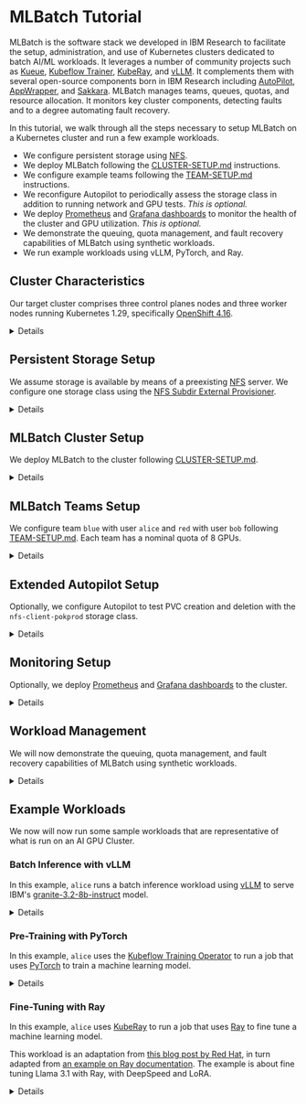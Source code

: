# MLBatch Tutorial

MLBatch is the software stack we developed in IBM Research to facilitate the
setup, administration, and use of Kubernetes clusters dedicated to batch AI/ML
workloads. It leverages a number of community projects such as
[Kueue](https://kueue.sigs.k8s.io), [Kubeflow
Trainer](https://www.kubeflow.org/docs/components/training/),
[KubeRay](https://docs.ray.io/en/latest/cluster/kubernetes/index.html), and
[vLLM](https://docs.vllm.ai/en/latest/). It complements them with several
open-source components born in IBM Research including
[AutoPilot](https://github.com/IBM/autopilot),
[AppWrapper](https://project-codeflare.github.io/appwrapper/), and
[Sakkara](https://github.com/atantawi/4986-kep-sakkara). MLBatch manages teams,
queues, quotas, and resource allocation. It monitors key cluster components,
detecting faults and to a degree automating fault recovery.

In this tutorial, we walk through all the steps necessary to setup MLBatch on a
Kubernetes cluster and run a few example workloads.
- We configure persistent storage using
[NFS](https://en.wikipedia.org/wiki/Network_File_System).
- We deploy MLBatch following the
  [CLUSTER-SETUP.md](../setup.k8s/CLUSTER-SETUP.md) instructions.
- We configure example teams following the
  [TEAM-SETUP.md](../setup.k8s/TEAM-SETUP.md) instructions.
- We reconfigure Autopilot to periodically assess the storage class in addition
  to running network and GPU tests. _This is optional._
- We deploy [Prometheus](https://prometheus.io) and [Grafana
dashboards](https://grafana.com/grafana/dashboards/) to monitor the health of
the cluster and GPU utilization. _This is optional._
- We demonstrate the queuing, quota management, and fault recovery capabilities
  of MLBatch using synthetic workloads.
- We run example workloads using vLLM, PyTorch, and Ray.

## Cluster Characteristics

Our target cluster comprises three control planes nodes and three worker nodes
running Kubernetes 1.29, specifically [OpenShift
4.16](https://docs.openshift.com/container-platform/4.16/release_notes/ocp-4-16-release-notes.html).

<details>

```sh
kubectl get nodes
```
```
NAME               STATUS   ROLES                  AGE     VERSION
pokprod-b93r38s3   Ready    worker                 5d13h   v1.29.11+148a389
pokprod-b93r39s2   Ready    worker                 5d12h   v1.29.11+148a389
pokprod-b93r44s0   Ready    worker                 5d13h   v1.29.11+148a389
pokprod002ctrl0    Ready    control-plane,master   5d15h   v1.29.11+148a389
pokprod002ctrl1    Ready    control-plane,master   5d15h   v1.29.11+148a389
pokprod002ctrl2    Ready    control-plane,master   5d15h   v1.29.11+148a389
```
Each worker node is equipped with eight [NVIDIA
H100](https://www.nvidia.com/en-us/data-center/h100/) GPUs.
```sh
oc debug node/pokprod-b93r38s3 -- chroot /host lspci -d 10de:
```
```
Starting pod/pokprod-b93r38s3-debug-4bv4j ...
To use host binaries, run `chroot /host`
05:00.0 Bridge: NVIDIA Corporation GH100 [H100 NVSwitch] (rev a1)
06:00.0 Bridge: NVIDIA Corporation GH100 [H100 NVSwitch] (rev a1)
07:00.0 Bridge: NVIDIA Corporation GH100 [H100 NVSwitch] (rev a1)
08:00.0 Bridge: NVIDIA Corporation GH100 [H100 NVSwitch] (rev a1)
18:00.0 3D controller: NVIDIA Corporation GH100 [H100 SXM5 80GB] (rev a1)
2a:00.0 3D controller: NVIDIA Corporation GH100 [H100 SXM5 80GB] (rev a1)
3a:00.0 3D controller: NVIDIA Corporation GH100 [H100 SXM5 80GB] (rev a1)
5d:00.0 3D controller: NVIDIA Corporation GH100 [H100 SXM5 80GB] (rev a1)
9a:00.0 3D controller: NVIDIA Corporation GH100 [H100 SXM5 80GB] (rev a1)
ab:00.0 3D controller: NVIDIA Corporation GH100 [H100 SXM5 80GB] (rev a1)
ba:00.0 3D controller: NVIDIA Corporation GH100 [H100 SXM5 80GB] (rev a1)
db:00.0 3D controller: NVIDIA Corporation GH100 [H100 SXM5 80GB] (rev a1)

Removing debug pod ...
```
For this tutorial, we assume the [NVIDIA GPU
operator](https://docs.nvidia.com/datacenter/cloud-native/GPU-operator/latest/index.html)
is already
[installed](https://docs.nvidia.com/datacenter/cloud-native/GPU-operator/latest/getting-started.html)
on the cluster. While this cluster is capable of [GPU-direct RDMA (GDR) with
ROCE (RDMA over Converged
Ethernet)](https://medium.com/@sunyanan.choochotkaew1/unlocking-GPUdirect-rdma-on-roce-in-kubernetes-based-cluster-on-cloud-through-multi-nic-cni-1e69ffb96296),
we will not cover or rely on advanced networking configurations in this
tutorial.
```sh
kubectl get operators -A
```
```
NAME                                         AGE
gpu-operator-certified.nvidia-gpu-operator   18h
nfd.openshift-nfd                            18h
```
```sh
kubectl get node pokprod-b93r38s3 -o yaml | yq .status.capacity
```
```
cpu: "224"
ephemeral-storage: 1873933640Ki
hugepages-1Gi: "0"
hugepages-2Mi: "0"
memory: 2113411288Ki
nvidia.com/gpu: "8"
pods: "250"
```


</details>

## Persistent Storage Setup

We assume storage is available by means of a preexisting
[NFS](https://en.wikipedia.org/wiki/Network_File_System) server. We configure
one storage class using the [NFS Subdir External
Provisioner](https://github.com/kubernetes-sigs/nfs-subdir-external-provisioner).

<details>

```sh
helm repo add nfs-subdir-external-provisioner https://kubernetes-sigs.github.io/nfs-subdir-external-provisioner
helm repo update

helm install -n nfs-provisioner pokprod nfs-subdir-external-provisioner/nfs-subdir-external-provisioner \
  --create-namespace \
  --set nfs.server=192.168.98.96 \
  --set nfs.path=/gpfs/fs_ec/pokprod002 \
  --set storageClass.name=nfs-client-pokprod \
  --set storageClass.provisionerName=k8s-sigs.io/pokprod-nfs-subdir-external-provisioner
```
Make sure to set the `nfs.server` and `nfs.path` values to the right values for
your environment.
```sh
kubectl get storageclasses
```
```
NAME                   PROVISIONER                                             RECLAIMPOLICY   VOLUMEBINDINGMODE   ALLOWVOLUMEEXPANSION   AGE
nfs-client-pokprod     k8s-sigs.io/pokprod-nfs-subdir-external-provisioner     Delete          Immediate           true                   11s
```
OpenShift clusters require an additional configuration step to permit the
provisioner pod to mount the storage volume.
```sh
oc adm policy add-scc-to-user hostmount-anyuid \
  system:serviceaccount:nfs-provisioner:pokprod-nfs-subdir-external-provisioner
```

</details>

## MLBatch Cluster Setup

We deploy MLBatch to the cluster following
[CLUSTER-SETUP.md](../setup.k8s/CLUSTER-SETUP.md).

<details>

```sh
# Clone MLBatch repository
git clone --recursive https://github.com/project-codeflare/mlbatch.git
cd mlbatch

# Setup priority classes
kubectl apply -f setup.k8s/mlbatch-priorities.yaml

# Deploy scheduler-plugins
helm install scheduler-plugins -n scheduler-plugins --create-namespace \
  scheduler-plugins/manifests/install/charts/as-a-second-scheduler/ \
  --set-json pluginConfig='[{"args":{"scoringStrategy":{"resources":[{"name":"nvidia.com/gpu","weight":1}],"requestedToCapacityRatio":{"shape":[{"utilization":0,"score":0},{"utilization":100,"score":10}]},"type":"RequestedToCapacityRatio"}},"name":"NodeResourcesFit"},{"args":{"permitWaitingTimeSeconds":300},"name":"Coscheduling"}]'

# Patch scheduler-plugins pod priorities
kubectl patch deployment -n scheduler-plugins --type=json \
  --patch-file setup.k8s/scheduler-priority-patch.yaml scheduler-plugins-controller
kubectl patch deployment -n scheduler-plugins --type=json \
  --patch-file setup.k8s/scheduler-priority-patch.yaml scheduler-plugins-scheduler

# Wait for scheduler-plugins pods to be ready
kubectl -n scheduler-plugins wait --timeout=300s --for=condition=Available deployments --all

# Create mlbatch-system namespace
kubectl create namespace mlbatch-system

# Deploy Kubeflow training operator
kubectl apply --server-side -k setup.k8s/training-operator/coscheduling

# Deploy KubeRay
kubectl apply --server-side -k setup.k8s/kuberay

# Deploy Kueue
kubectl apply --server-side -k setup.k8s/kueue

# Wait for Kueue to be ready
kubectl -n mlbatch-system wait --timeout=300s --for=condition=Available deployments kueue-controller-manager

# Deploy AppWrapper
kubectl apply --server-side -k setup.k8s/appwrapper/coscheduling

# Deploy Autopilot
helm repo add autopilot https://ibm.github.io/autopilot/
helm repo update

helm upgrade -i autopilot -n autopilot autopilot/autopilot --create-namespace

# Create Kueue's default flavor
kubectl apply -f setup.k8s/default-flavor.yaml

# Setup mlbatch-edit-role
kubectl apply -f setup.k8s/mlbatch-edit-role.yaml
```
We reserve 8 GPUs out of 24 for MLBatch's slack queue.
```yaml
kubectl apply -f- << EOF
apiVersion: kueue.x-k8s.io/v1beta1
kind: ClusterQueue
metadata:
  name: slack-cluster-queue
spec:
  namespaceSelector: {}
  cohort: default-cohort
  preemption:
    withinClusterQueue: LowerOrNewerEqualPriority
    reclaimWithinCohort: Any
    borrowWithinCohort:
      policy: Never
  resourceGroups:
  - coveredResources: ["cpu", "memory", "nvidia.com/gpu", "pods"]
    flavors:
    - name: default-flavor
      resources:
      - name: "cpu"
        nominalQuota: 224
      - name: "memory"
        nominalQuota: 2000G
      - name: "nvidia.com/gpu"
        nominalQuota: 8
      - name: "pods"
        nominalQuota: 100
EOF
```

</details>

## MLBatch Teams Setup

We configure team `blue` with user `alice` and `red` with user `bob` following
[TEAM-SETUP.md](../setup.k8s/TEAM-SETUP.md). Each team has a nominal quota of 8
GPUs.

<details>

For `alice` in team `blue`:
```yaml
# Create namespaces
kubectl create ns blue

# Label namespace
kubectl label namespace blue mlbatch-team-namespace=true

# Create cluster queue
kubectl -n blue apply -f- << EOF
apiVersion: kueue.x-k8s.io/v1beta1
kind: ClusterQueue
metadata:
  name: blue-cluster-queue
spec:
  namespaceSelector: {}
  cohort: default-cohort
  preemption:
    withinClusterQueue: LowerOrNewerEqualPriority
    reclaimWithinCohort: Any
    borrowWithinCohort:
      policy: Never
  resourceGroups:
  - coveredResources: ["cpu", "memory", "nvidia.com/gpu", "pods"]
    flavors:
    - name: default-flavor
      resources:
      - name: "cpu"
        nominalQuota: 224
      - name: "memory"
        nominalQuota: 2000G
      - name: "nvidia.com/gpu"
        nominalQuota: 8
      - name: "pods"
        nominalQuota: 100
EOF

# Create default queue for namespace
kubectl apply -n blue -f- << EOF
apiVersion: kueue.x-k8s.io/v1beta1
kind: LocalQueue
metadata:
  name: default-queue
spec:
  clusterQueue: blue-cluster-queue
EOF

# Authorize alice
kubectl -n blue apply -f- << EOF
kind: RoleBinding
apiVersion: rbac.authorization.k8s.io/v1
metadata:
  name: alice
subjects:
  - apiGroup: rbac.authorization.k8s.io
    kind: User
    name: alice
roleRef:
  apiGroup: rbac.authorization.k8s.io
  kind: ClusterRole
  name: mlbatch-edit
EOF
```
For `bob` in team `red`:
```yaml
kubectl create ns red

kubectl label namespace red mlbatch-team-namespace=true

kubectl apply -n red -f- << EOF
apiVersion: kueue.x-k8s.io/v1beta1
kind: ClusterQueue
metadata:
  name: red-cluster-queue
spec:
  namespaceSelector: {}
  cohort: default-cohort
  preemption:
    withinClusterQueue: LowerOrNewerEqualPriority
    reclaimWithinCohort: Any
    borrowWithinCohort:
      policy: Never
  resourceGroups:
  - coveredResources: ["cpu", "memory", "nvidia.com/gpu", "pods"]
    flavors:
    - name: default-flavor
      resources:
      - name: "cpu"
        nominalQuota: 224
      - name: "memory"
        nominalQuota: 2000G
      - name: "nvidia.com/gpu"
        nominalQuota: 8
      - name: "pods"
        nominalQuota: 100
EOF

kubectl apply -n red -f- << EOF
apiVersion: kueue.x-k8s.io/v1beta1
kind: LocalQueue
metadata:
  name: default-queue
spec:
  clusterQueue: red-cluster-queue
EOF

kubectl -n red apply -f- << EOF
kind: RoleBinding
apiVersion: rbac.authorization.k8s.io/v1
metadata:
  name: bob
subjects:
  - apiGroup: rbac.authorization.k8s.io
    kind: User
    name: bob
roleRef:
  apiGroup: rbac.authorization.k8s.io
  kind: ClusterRole
  name: mlbatch-edit
EOF
```
While we gave permissions to Kubernetes users `alice` and `bob`, we have not
tied these names to any identity provider as the details of this setup are not
portable. In this tutorial, we will rely on [user
impersonation](https://kubernetes.io/docs/reference/access-authn-authz/authentication/#user-impersonation)
with `kubectl` to run as a specific user.

</details>

## Extended Autopilot Setup

Optionally, we configure Autopilot to test PVC creation and deletion with the
`nfs-client-pokprod` storage class.

<details>

First create the extended Autopilot configuration.
```sh
cat << EOF > autopilot-extended.yaml
env:
  - name: "PERIODIC_CHECKS"
    value: "pciebw,remapped,dcgm,ping,gpupower,pvc"
  - name: "PVC_TEST_STORAGE_CLASS"
    value: "nfs-client-pokprod"
EOF
```
Then reapply the helm chart, this will start a rollout update.
```sh
helm upgrade -i autopilot autopilot/autopilot -n autopilot --create-namespace -f autopilot-extended.yaml
```

</details>

## Monitoring Setup

Optionally, we deploy [Prometheus](https://prometheus.io) and [Grafana
dashboards](https://grafana.com/grafana/dashboards/) to the cluster.

<details>

We follow the setup provided by the `prometheus-community/kube-prometheus-stack`
Helm chart.

```sh
helm repo add prometheus-community https://prometheus-community.github.io/helm-charts && helm repo update
```

The charts will install: Prometheus, Grafana, Alert Manager, Prometheus Node
Exporter and Kube State Metrics. We set up the chart with the following:

- Persistent storage for Prometheus, Grafana and Alert Manager;
- Override the Prometheus Node Exporter port;
- Disable CRDs creation as they are already present.

You may leave the CRDs creation on, along with the default Node Exporter pod.
These changes are needed when deploying a separate Prometheus instance in
OpenShift.

```sh
cat << EOF > config.yaml
crds:
  enabled: false

prometheus-node-exporter:
  service:
    port: 9110

alertmanager:
  alertmanagerSpec:
    persistentVolumeClaimRetentionPolicy:
      whenDeleted: Retain
      whenScaled: Retain
    storage:
      volumeClaimTemplate:
        spec:
          storageClassName: nfs-client-pokprod
          accessModes: ["ReadWriteOnce"]
          resources:
            requests:
              storage: 50Gi

prometheus:
  prometheusSpec:
    persistentVolumeClaimRetentionPolicy:
      whenDeleted: Retain
      whenScaled: Retain
    storageSpec:
      volumeClaimTemplate:
        spec:
          storageClassName: nfs-client-pokprod
          accessModes: ["ReadWriteOnce"]
          resources:
            requests:
              storage: 50Gi
    emptyDir:
      medium: Memory

grafana:
  persistence:
    enabled: true
    type: sts
    storageClassName: "nfs-client-pokprod"
    accessModes:
      - ReadWriteOnce
    size: 20Gi
    finalizers:
      - kubernetes.io/pvc-protection
EOF

helm upgrade -i kube-prometheus-stack -n prometheus prometheus-community/kube-prometheus-stack --create-namespace -f config.yaml
```

If deploying on OpenShift based systems, you need to assign the privileged
security context to the service accounts that are created by the helm chart.

```sh
oc adm policy add-scc-to-user privileged system:serviceaccount:prometheus:kube-prometheus-stack-admission system:serviceaccount:prometheus:kube-prometheus-stack-alertmanager system:serviceaccount:prometheus:kube-prometheus-stack-grafana system:serviceaccount:prometheus:kube-prometheus-stack-kube-state-metrics system:serviceaccount:prometheus:kube-prometheus-stack-operator system:serviceaccount:prometheus:kube-prometheus-stack-prometheus system:serviceaccount:prometheus:kube-prometheus-stack-prometheus-node-exporter
```

You should expect the following pods:

```sh
kubectl get pods
```
```sh
NAME                                                        READY   STATUS    RESTARTS   AGE
alertmanager-kube-prometheus-stack-alertmanager-0           2/2     Running   0          16m
kube-prometheus-stack-grafana-0                             3/3     Running   0          16m
kube-prometheus-stack-kube-state-metrics-6f76b98d89-pxs69   1/1     Running   0          16m
kube-prometheus-stack-operator-7fbfc985bb-mm9bk             1/1     Running   0          16m
kube-prometheus-stack-prometheus-node-exporter-44llp        1/1     Running   0          16m
kube-prometheus-stack-prometheus-node-exporter-95gp8        1/1     Running   0          16m
kube-prometheus-stack-prometheus-node-exporter-dxf5f        1/1     Running   0          16m
kube-prometheus-stack-prometheus-node-exporter-f45dx        1/1     Running   0          16m
kube-prometheus-stack-prometheus-node-exporter-pfrzk        1/1     Running   0          16m
kube-prometheus-stack-prometheus-node-exporter-zpfzb        1/1     Running   0          16m
prometheus-kube-prometheus-stack-prometheus-0               2/2     Running   0          16m
```

To access the Grafana dashboard on `localhost:3000`:

```sh
kubectl -n prometheus get secrets kube-prometheus-stack-grafana -o jsonpath="{.data.admin-password}" | base64 -d ; echo
```
```sh
export POD_NAME=$(kubectl -n prometheus get pod -l "app.kubernetes.io/name=grafana,app.kubernetes.io/instance=kube-prometheus-stack" -oname)
  kubectl -n prometheus port-forward $POD_NAME 3000
```

To import NVidia and Autopilot metrics, from the Grafana dashboard:

- Select the `+` drop down menu on the top right, and **Import dashboard**
- In the `Grafana.com dashboard URL or ID` box, add
  [https://grafana.com/grafana/dashboards/23123-autopilot-metrics/](https://grafana.com/grafana/dashboards/23123-autopilot-metrics/)
  and click Load, then repeat with the NVidia dashboard
  [https://grafana.com/grafana/dashboards/12239-nvidia-dcgm-exporter-dashboard/](https://grafana.com/grafana/dashboards/12239-nvidia-dcgm-exporter-dashboard/)

To visualize the metrics, we need to label the service monitor objects in both
`autopilot` and `nvidia-GPU-operator` namespaces with the Prometheus release
name.

```sh
kubectl label servicemonitors.monitoring.coreos.com -n autopilot autopilot-metrics-monitor release=kube-prometheus-stack --overwrite
```
```sh
kubectl label servicemonitors.monitoring.coreos.com -n nvidia-GPU-operator nvidia-dcgm-exporter GPU-operator nvidia-node-status-exporter  release=kube-prometheus-stack --overwrite
```

</details>

## Workload Management

We will now demonstrate the queuing, quota management, and fault recovery capabilities of MLBatch
using synthetic workloads.

<details>
For this portion of the tutorial, we will use variations on the simple batch/v1 Job shown below.
All variations will create multiple pods, each requesting some number of GPUs, and sleep for
a specified interval before completing successfully.

```yaml
apiVersion: workload.codeflare.dev/v1beta2
kind: AppWrapper
metadata:
  generateName: <jobtype>
  labels:
    kueue.x-k8s.io/queue-name: default-queue
spec:
  components:
  - template:
      apiVersion: batch/v1
      kind: Job
      metadata:
        generateName: <jobtype>
      spec:
        completions: <number of pods>
        parallelism: <number of pods>
        template:
          spec:
            restartPolicy: Never
            terminationGracePeriodSeconds: 0
            priorityClassName: <priority class>
            containers:
            - name: busybox
              image: quay.io/project-codeflare/busybox:1.36
              command: ["sh", "-c", "sleep 600"]
              resources:
                limits:
                  nvidia.com/gpu: 4
```

We will use four types of jobs:

| Job Type | Priority | Duration | Number of Pods | GPU Usage  |
|----------|----------|----------|----------------|------------|
| short    | normal   | 30s      | 2              | 2 X 4 = 8  |
| normal   | normal   | 600s     | 2              | 2 X 4 = 8  |
| important| high     | 600s     | 2              | 2 x 4 = 8  |
| large    | normal   | 600s     | 4              | 4 x 4 = 16 |

### Queuing 

First, Alice will submit a burst of short running jobs that exceeds
the number of available GPUs in the cluster.  The excess jobs will
suspended by Kueue and admitted in turn as resources become available.

```sh
kubectl create -f ./setup.KubeConEU25/sample-jobs/short.yaml -n blue --as alice
kubectl create -f ./setup.KubeConEU25/sample-jobs/short.yaml -n blue --as alice
kubectl create -f ./setup.KubeConEU25/sample-jobs/short.yaml -n blue --as alice
kubectl create -f ./setup.KubeConEU25/sample-jobs/short.yaml -n blue --as alice
kubectl create -f ./setup.KubeConEU25/sample-jobs/short.yaml -n blue --as alice
kubectl create -f ./setup.KubeConEU25/sample-jobs/short.yaml -n blue --as alice
kubectl create -f ./setup.KubeConEU25/sample-jobs/short.yaml -n blue --as alice
```

Since no one else is using the cluster, Alice is able to utilize
both her blue team's quota of 8 GPUs and to borrow all 8 GPUs from the red team's quota 
and the 8 GPUs allocated to the slack cluster queue.  During this part of the demo,
we will start with 3 admitted jobs and 5 pending jobs on the blue cluster queue. Over
the next two minutes, the queue will drain as the short running jobs complete and the
next pending job is admitted.

### Borrowing and Preemption

Alice will now submit 4 normal jobs.  Again, with borrowing, three of these jobs
will be able to run immediately and the 4th job will be queued.

```sh
kubectl create -f ./setup.KubeConEU25/sample-jobs/normal.yaml -n blue --as alice
kubectl create -f ./setup.KubeConEU25/sample-jobs/normal.yaml -n blue --as alice
kubectl create -f ./setup.KubeConEU25/sample-jobs/normal.yaml -n blue --as alice
kubectl create -f ./setup.KubeConEU25/sample-jobs/normal.yaml -n blue --as alice
```

Alice can use priorities to ensure her important jobs run quickly.

```sh
kubectl create -f ./setup.KubeConEU25/sample-jobs/important.yaml -n blue --as alice
```

One of Alice's normal jobs is automatically suspended and put back on the queue of 
waiting jobs to make its resource available for her high priority job.

Finally Bob on the red team arrives at work and submits two jobs.

```sh
kubectl create -f ./setup.KubeConEU25/sample-jobs/normal.yaml -n red --as bob
kubectl create -f ./setup.KubeConEU25/sample-jobs/normal.yaml -n red --as bob
```

Kueue ensures that Bob has immediate access to his team's allocated quota
by evicting borrowing jobs. One of Alice's running
jobs is quickly suspended and returned to her team's queue of pending jobs.

### Fault Tolerance

In this scenario, we will start fresh with an empty cluster.  Alice will submit
a single large job:

```sh
kubectl create -f ./setup.KubeConEU25/sample-jobs/large.yaml -n blue --as alice
```

After the job is running, we will simulate Autopilot detecting a serious GPU failure
on by labeling a Node:

```sh
 kubectl label node <node-name> autopilot.ibm.com/gpuhealth=EVICT --overwrite 
```

MLBatch will automatically trigger a reset of all running jobs with Pods on 
the impacted node. This reset first does a clean removal of all of the job's
Pods and then creates fresh versions of them.  Since MLBatch automatically injects 
the Kubernetes affinities shown below into all Pods it creates for user workloads,
the Kubernetes scheduler will avoid scheduling the new Pods on the impacted Node.
```yaml
    affinity:
      nodeAffinity:
        requiredDuringSchedulingIgnoredDuringExecution:
          nodeSelectorTerms:
          - matchExpressions:
            - key: autopilot.ibm.com/gpuhealth
              operator: NotIn
              values:
              - ERR
              - TESTING
              - EVICT
```

</details>

## Example Workloads

We now will now run some sample workloads that are representative of what is run
on an AI GPU Cluster.

### Batch Inference with vLLM

In this example, `alice` runs a batch inference workload using
[vLLM](https://docs.vllm.ai/en/latest/) to serve IBM's
[granite-3.2-8b-instruct](https://huggingface.co/ibm-granite/granite-3.2-8b-instruct)
model.

<details>

First, `alice` creates a persistent volume claim to cache the model weights on
first invocation so that subsequent instantiations of the model will reuse the
cached model weights.
```yaml
kubectl apply --as alice -n blue -f- << EOF
apiVersion: v1
kind: PersistentVolumeClaim
metadata:
  name: granite-3.2-8b-instruct
spec:
  accessModes:
    - ReadWriteMany
  resources:
    requests:
      storage: 50Gi
  storageClassName: nfs-client-pokprod
EOF
```
The workload wraps a Kubernetes Job in an AppWrapper. The Job consists of one
Pod with two containers. The `vllm` container runs the inference runtime using
an upstream `vllm-openai` image. The `load-generator` container submits a random
series of requests to the inference runtime and reports a number of metrics such
as _Time to First Token_ (TTFT) and _Time per Output Token_ (TPOT).
```yaml
kubectl apply --as alice -n blue -f- << EOF
apiVersion: workload.codeflare.dev/v1beta2
kind: AppWrapper
metadata:
  name: batch-inference
spec:
  components:
  - template:
      apiVersion: batch/v1
      kind: Job
      metadata:
        name: batch-inference
      spec:
        template:
          metadata:
            labels:
              app: batch-inference
          spec:
            restartPolicy: Never
            containers:
              - name: vllm
                image: quay.io/tardieu/vllm-openai:v0.7.3 # vllm/vllm-openai:v0.7.3
                command:
                  # serve model and wait for halt signal
                  - sh
                  - -c
                  - |
                    vllm serve ibm-granite/granite-3.2-8b-instruct &
                    until [ -f /.config/halt ]; do sleep 1; done
                ports:
                  - containerPort: 8000
                resources:
                  requests:
                    cpu: 4
                    memory: 64Gi
                    nvidia.com/gpu: 1
                  limits:
                    cpu: 4
                    memory: 64Gi
                    nvidia.com/gpu: 1
                volumeMounts:
                  - name: cache
                    mountPath: /.cache
                  - name: config
                    mountPath: /.config
              - name: load-generator
                image: quay.io/tardieu/vllm-benchmarks:v0.7.3
                command:
                  # wait for vllm, submit batch of requests, send halt signal
                  - sh
                  - -c
                  - |
                    until nc -zv localhost 8000; do sleep 1; done;
                    python3 benchmark_serving.py \
                      --model=ibm-granite/granite-3.2-8b-instruct \
                      --backend=vllm \
                      --dataset-name=random \
                      --random-input-len=128 \
                      --random-output-len=128 \
                      --max-concurrency=16 \
                      --num-prompts=512;
                    touch /.config/halt
                volumeMounts:
                  - name: cache
                    mountPath: /.cache
                  - name: config
                    mountPath: /.config
            volumes:
              - name: cache
                persistentVolumeClaim:
                  claimName: granite-3.2-8b-instruct
              - name: config
                emptyDir: {}
EOF
```
The two containers are synchronized as follows: `load-generator` waits for
`vllm` to be ready to accept requests and, upon completion of the batch, signals
`vllm` to make it quit.

Stream the logs of the `vllm` container with:
```sh
kubectl logs --as alice -n blue -l app=batch-inference -c vllm -f
```
Stream the logs of the `load-generator` container with:
```sh
kubectl logs --as alice -n blue -l app=batch-inference -c load-generator -f
```

</details>

### Pre-Training with PyTorch

In this example, `alice` uses the [Kubeflow Training
Operator](https://github.com/kubeflow/training-operator) to run a job that uses
[PyTorch](https://pytorch.org) to train a machine learning model.

<details>

TODO

</details>

### Fine-Tuning with Ray

In this example, `alice` uses [KubeRay](https://github.com/ray-project/kuberay)
to run a job that uses [Ray](https://github.com/ray-project/ray) to fine tune a
machine learning model.

This workload is an adaptation from [this blog post by Red Hat](https://developers.redhat.com/articles/2024/09/30/fine-tune-llama-openshift-ai), in turn adapted from [an example on Ray documentation](https://github.com/ray-project/ray/tree/master/doc/source/templates/04_finetuning_llms_with_deepspeed).
The example is about fine tuning Llama 3.1 with Ray, with DeepSpeed and LoRA.

<details>

Let's set up the environment by installing Ray and cloning the repository

```bash
uv venv myenv --python 3.12 --seed && source myenv/bin/activate && uv pip install ray datasets
```

We are going to impersonate Alice in this example.

First, we create the PVC where we can download the model and save the checkpoints from the fine tuning job. We are calling this PVC `finetuning-pvc` and we need to add this to the Ray cluster YAML. If another name is used, please update the `claimName` entry in the Ray cluster definition.

```bash
kubectl apply --as alice -n blue -f- << EOF
apiVersion: v1
kind: PersistentVolumeClaim
metadata:
  name: finetuning-pvc
spec:
  accessModes:
    - ReadWriteMany
  resources:
    requests:
      storage: 100Gi
  storageClassName: nfs-client-pokprod
EOF
```

Now, let's create an AppWrapper version of the Ray cluster. Notice that:

- We are using the container image `quay.io/rhoai/ray:2.35.0-py311-cu121-torch24-fa26` from Red Hat, but you can use the images from DockerHub if preferred
- We are setting the number of worker replicas to `7`. Since we want to run on one GPU node, we are assigning one to the Ray Head pod, and one each to the 7 worker pods.

```bash
cd tools/appwrapper-packager/
cat << EOF > ray.yaml
apiVersion: ray.io/v1
kind: RayCluster
metadata:
  name: ray
spec:
  headGroupSpec:
    enableIngress: false
    rayStartParams:
      block: 'true'
      dashboard-host: 0.0.0.0
      num-gpus: '1'
      resources: '"{}"'
    serviceType: ClusterIP
    template:
      metadata: {}
      spec:
        containers:
          - env:
              - name: MY_POD_IP
                valueFrom:
                  fieldRef:
                    fieldPath: status.podIP
              - name: RAY_USE_TLS
                value: '0'
            image: 'quay.io/rhoai/ray:2.35.0-py311-cu121-torch24-fa26'
            imagePullPolicy: Always
            lifecycle:
              preStop:
                exec:
                  command:
                    - /bin/sh
                    - '-c'
                    - ray stop
            name: ray-head
            ports:
              - containerPort: 6379
                name: gcs
                protocol: TCP
              - containerPort: 8265
                name: dashboard
                protocol: TCP
              - containerPort: 10001
                name: client
                protocol: TCP
            resources:
              limits:
                cpu: '16'
                memory: 256G
                nvidia.com/gpu: '1'
              requests:
                cpu: '16'
                memory: 128G
                nvidia.com/gpu: '1'
            volumeMounts:
              - mountPath: /model
                name: model
        volumes:
          - name: model
            persistentVolumeClaim:
              claimName: finetuning-pvc
  rayVersion: 2.35.0
  workerGroupSpecs:
    - groupName: small-group-ray
      rayStartParams:
        block: 'true'
        num-gpus: '1'
        resources: '"{}"'
      replicas: 7
      scaleStrategy: {}
      template:
        metadata: {}
        spec:
          containers:
            - env:
                - name: MY_POD_IP
                  valueFrom:
                    fieldRef:
                      fieldPath: status.podIP
                - name: RAY_USE_TLS
                  value: '0'
              image: 'quay.io/rhoai/ray:2.35.0-py311-cu121-torch24-fa26'
              imagePullPolicy: Always
              lifecycle:
                preStop:
                  exec:
                    command:
                      - /bin/sh
                      - '-c'
                      - ray stop
              name: machine-learning
              resources:
                limits:
                  cpu: '16'
                  memory: 256G
                  nvidia.com/gpu: '1'
                requests:
                  cpu: '16'
                  memory: 128G
                  nvidia.com/gpu: '1'
              volumeMounts:
                - mountPath: /model
                  name: model
          volumes:
            - name: model
              persistentVolumeClaim:
                claimName: finetuning-pvc             
EOF
```

Now let's use the tool to create the appwrapper:

```bash
./awpack.py -o ray-aw.yaml -n ray-appwrapper -i ray.yaml
```

Now we can submit the job while impersonating Alice

```bash
kubectl create -f ray-aw.yaml -n blue --as alice
```

Now that the Ray cluster is set up, first we need to expose the `ray-head` service, as that is the entrypoint for all job submissions. In another terminal, type:

```bash
kubectl port-forward svc/ray-head-svc 8265:8265 -n blue --as alice
```

Now we can download the git repository with the fine tuning workload.

```bash
git clone https://github.com/opendatahub-io/distributed-workloads
cd distributed-workloads/examples/ray-finetune-llm-deepspeed
```

We also create a Python program that launches the job in the Ray cluster using the Ray API.
Notice that:

- We set the `--num-devices=8` as it is the total number of accelerators being used by head and workers
- we set the `HF_HOME` to the shared PVC, so the model will be downloaded as a single instance and shared among all executors
- we set `epochs` to just one for a shorter run
- we use localhost as entry point for submitting Ray jobs as we exposed the service earlier.

```bash
cat << EOF > finetuning.py
import create_dataset
create_dataset.gsm8k_qa_no_tokens_template()

from ray.job_submission import JobSubmissionClient

client = JobSubmissionClient("http://127.0.0.1:8265")

kick_off_pytorch_benchmark = (
    "git clone https://github.com/opendatahub-io/distributed-workloads || true;"
    # Run the benchmark.
    "python ray_finetune_llm_deepspeed.py"
    " --model-name=meta-llama/Meta-Llama-3.1-8B --lora --num-devices=8 --num-epochs=1 --ds-config=./deepspeed_configs/zero_3_offload_optim_param.json  --storage-path=/model/ --batch-size-per-device=32 --eval-batch-size-per-device=32"
)


submission_id = client.submit_job(
    entrypoint=kick_off_pytorch_benchmark,
    runtime_env={
        "env_vars": {
            'HF_HOME': "/model/ray_finetune_llm_deepspeed/cache/",
        },
        'pip': 'requirements.txt',
        'working_dir': './',
        "excludes": ["/docs/", "*.ipynb", "*.md"]
    },
)

print("Use the following command to follow this Job's logs:")
print(f"ray job logs '{submission_id}' --address http://127.0.0.1:8265 --follow")
EOF
python finetuning.py
```
The expected output is like the following:
```bash
2025-03-24 16:37:53,029	INFO dashboard_sdk.py:338 -- Uploading package gcs://_ray_pkg_21ddaa8b13d30deb.zip.
2025-03-24 16:37:53,030	INFO packaging.py:575 -- Creating a file package for local module './'.
Use the following command to follow this Job's logs:
ray job logs 'raysubmit_C6hVCvdhpmapgQB8' --address http://127.0.0.1:8265 --follow
```

We can now either follow the logs on the terminal with `ray job logs` command, or open the Ray dashboard and follow from there. To access the Ray dashboard from localhost, as we exposed the service earlier.

Once the job is completed, the checkpoint with the fine tuned model is saved in the folder 
```
/model/meta-llama/Meta-Llama-3.1-8B/TorchTrainer_<timestamp>/TorchTrainer_<id_timestamp>/checkpoint_<ID>
```
</details>
